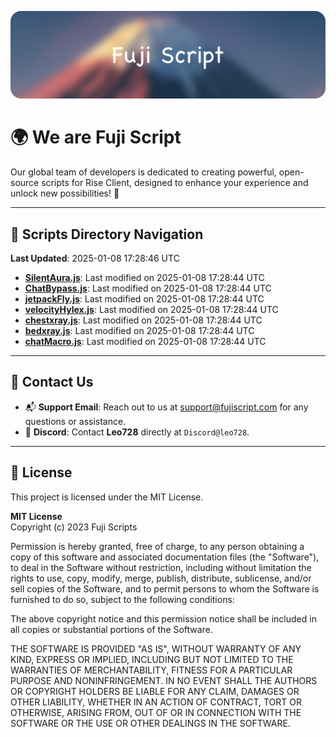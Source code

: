 ![Banner](.github/b.webp)

# 🌍 **We are Fuji Script**

Our global team of developers is dedicated to creating powerful, open-source scripts for Rise Client, designed to enhance your experience and unlock new possibilities! 🌟

---
<!-- SCRIPTS_NAVIGATION_START -->
## 📂 **Scripts Directory Navigation**

**Last Updated**: 2025-01-08 17:28:46 UTC

- **[SilentAura.js](scripts/SilentAura.js)**: Last modified on 2025-01-08 17:28:44 UTC
- **[ChatBypass.js](scripts/ChatBypass.js)**: Last modified on 2025-01-08 17:28:44 UTC
- **[jetpackFly.js](scripts/jetpackFly.js)**: Last modified on 2025-01-08 17:28:44 UTC
- **[velocityHylex.js](scripts/velocityHylex.js)**: Last modified on 2025-01-08 17:28:44 UTC
- **[chestxray.js](scripts/chestxray.js)**: Last modified on 2025-01-08 17:28:44 UTC
- **[bedxray.js](scripts/bedxray.js)**: Last modified on 2025-01-08 17:28:44 UTC
- **[chatMacro.js](scripts/chatMacro.js)**: Last modified on 2025-01-08 17:28:44 UTC

<!-- SCRIPTS_NAVIGATION_END -->

---

## 💬 **Contact Us**  
- 📬 **Support Email**: Reach out to us at [support@fujiscript.com](mailto:support@fujiscript.com) for any questions or assistance.  
- 💬 **Discord**: Contact **Leo728** directly at `Discord@leo728`.

---

## 📜 **License**

This project is licensed under the MIT License.  

**MIT License**  
Copyright (c) 2023 Fuji Scripts  

Permission is hereby granted, free of charge, to any person obtaining a copy of this software and associated documentation files (the "Software"), to deal in the Software without restriction, including without limitation the rights to use, copy, modify, merge, publish, distribute, sublicense, and/or sell copies of the Software, and to permit persons to whom the Software is furnished to do so, subject to the following conditions:  

The above copyright notice and this permission notice shall be included in all copies or substantial portions of the Software.  

THE SOFTWARE IS PROVIDED "AS IS", WITHOUT WARRANTY OF ANY KIND, EXPRESS OR IMPLIED, INCLUDING BUT NOT LIMITED TO THE WARRANTIES OF MERCHANTABILITY, FITNESS FOR A PARTICULAR PURPOSE AND NONINFRINGEMENT. IN NO EVENT SHALL THE AUTHORS OR COPYRIGHT HOLDERS BE LIABLE FOR ANY CLAIM, DAMAGES OR OTHER LIABILITY, WHETHER IN AN ACTION OF CONTRACT, TORT OR OTHERWISE, ARISING FROM, OUT OF OR IN CONNECTION WITH THE SOFTWARE OR THE USE OR OTHER DEALINGS IN THE SOFTWARE.  
